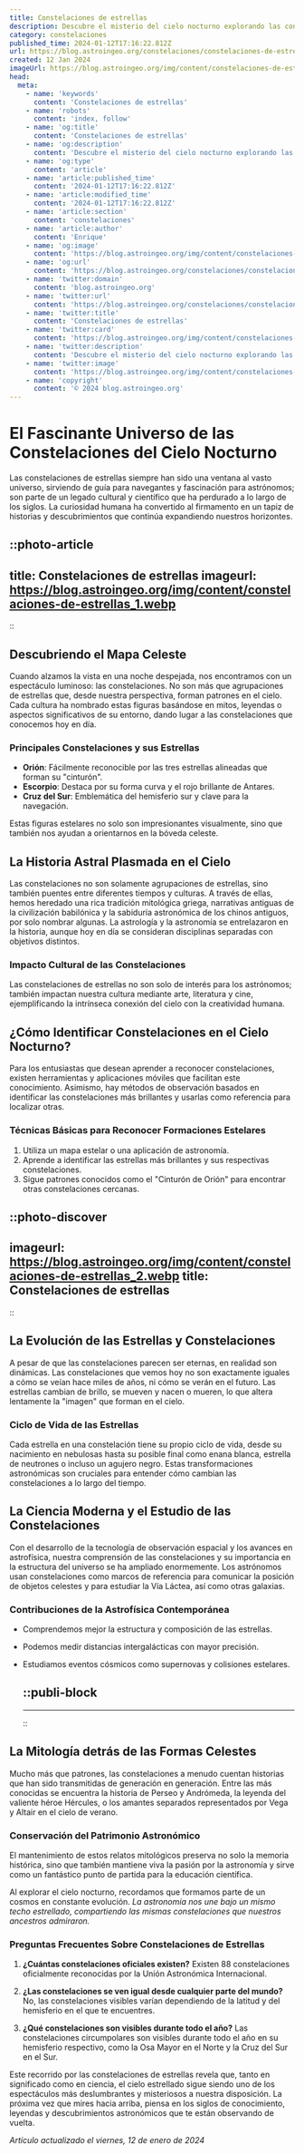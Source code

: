 ```yaml
---
title: Constelaciones de estrellas
description: Descubre el misterio del cielo nocturno explorando las constelaciones de estrellas. Aprende sus historias y ubicaciones.
category: constelaciones
published_time: 2024-01-12T17:16:22.812Z
url: https://blog.astroingeo.org/constelaciones/constelaciones-de-estrellas
created: 12 Jan 2024
imageUrl: https://blog.astroingeo.org/img/content/constelaciones-de-estrellas_1.webp
head:
  meta:
    - name: 'keywords'
      content: 'Constelaciones de estrellas'
    - name: 'robots'
      content: 'index, follow'
    - name: 'og:title'
      content: 'Constelaciones de estrellas'
    - name: 'og:description'
      content: 'Descubre el misterio del cielo nocturno explorando las constelaciones de estrellas. Aprende sus historias y ubicaciones.'
    - name: 'og:type'
      content: 'article'
    - name: 'article:published_time'
      content: '2024-01-12T17:16:22.812Z'
    - name: 'article:modified_time'
      content: '2024-01-12T17:16:22.812Z'
    - name: 'article:section'
      content: 'constelaciones'
    - name: 'article:author'
      content: 'Enrique'
    - name: 'og:image'
      content: 'https://blog.astroingeo.org/img/content/constelaciones-de-estrellas_1.webp'
    - name: 'og:url'
      content: 'https://blog.astroingeo.org/constelaciones/constelaciones-de-estrellas'
    - name: 'twitter:domain'
      content: 'blog.astroingeo.org'
    - name: 'twitter:url'
      content: 'https://blog.astroingeo.org/constelaciones/constelaciones-de-estrellas'
    - name: 'twitter:title'
      content: 'Constelaciones de estrellas'
    - name: 'twitter:card'
      content: 'https://blog.astroingeo.org/img/content/constelaciones-de-estrellas_1.webp'
    - name: 'twitter:description'
      content: 'Descubre el misterio del cielo nocturno explorando las constelaciones de estrellas. Aprende sus historias y ubicaciones.'
    - name: 'twitter:image'
      content: 'https://blog.astroingeo.org/img/content/constelaciones-de-estrellas_1.webp'
    - name: 'copyright'
      content: '© 2024 blog.astroingeo.org'
---
```

# El Fascinante Universo de las Constelaciones del Cielo Nocturno

Las constelaciones de estrellas siempre han sido una ventana al vasto universo, sirviendo de guía para navegantes y fascinación para astrónomos; son parte de un legado cultural y científico que ha perdurado a lo largo de los siglos. La curiosidad humana ha convertido al firmamento en un tapiz de historias y descubrimientos que continúa expandiendo nuestros horizontes.


::photo-article
---
title: Constelaciones de estrellas
imageurl: https://blog.astroingeo.org/img/content/constelaciones-de-estrellas_1.webp
---
::



## Descubriendo el Mapa Celeste

Cuando alzamos la vista en una noche despejada, nos encontramos con un espectáculo luminoso: las constelaciones. No son más que agrupaciones de estrellas que, desde nuestra perspectiva, forman patrones en el cielo. Cada cultura ha nombrado estas figuras basándose en mitos, leyendas o aspectos significativos de su entorno, dando lugar a las constelaciones que conocemos hoy en día.

### Principales Constelaciones y sus Estrellas

- **Orión**: Fácilmente reconocible por las tres estrellas alineadas que forman su "cinturón".
- **Escorpio**: Destaca por su forma curva y el rojo brillante de Antares.
- **Cruz del Sur**: Emblemática del hemisferio sur y clave para la navegación.

Estas figuras estelares no solo son impresionantes visualmente, sino que también nos ayudan a orientarnos en la bóveda celeste. 

## La Historia Astral Plasmada en el Cielo

Las constelaciones no son solamente agrupaciones de estrellas, sino también puentes entre diferentes tiempos y culturas. A través de ellas, hemos heredado una rica tradición mitológica griega, narrativas antiguas de la civilización babilónica y la sabiduría astronómica de los chinos antiguos, por solo nombrar algunas. La astrología y la astronomía se entrelazaron en la historia, aunque hoy en día se consideran disciplinas separadas con objetivos distintos.

### Impacto Cultural de las Constelaciones

Las constelaciones de estrellas no son solo de interés para los astrónomos; también impactan nuestra cultura mediante arte, literatura y cine, ejemplificando la intrínseca conexión del cielo con la creatividad humana.

## ¿Cómo Identificar Constelaciones en el Cielo Nocturno?

Para los entusiastas que desean aprender a reconocer constelaciones, existen herramientas y aplicaciones móviles que facilitan este conocimiento. Asimismo, hay métodos de observación basados en identificar las constelaciones más brillantes y usarlas como referencia para localizar otras.

### Técnicas Básicas para Reconocer Formaciones Estelares

1. Utiliza un mapa estelar o una aplicación de astronomía.
2. Aprende a identificar las estrellas más brillantes y sus respectivas constelaciones.
3. Sigue patrones conocidos como el "Cinturón de Orión" para encontrar otras constelaciones cercanas.


::photo-discover
---
imageurl: https://blog.astroingeo.org/img/content/constelaciones-de-estrellas_2.webp
title: Constelaciones de estrellas
---
::



## La Evolución de las Estrellas y Constelaciones

A pesar de que las constelaciones parecen ser eternas, en realidad son dinámicas. Las constelaciones que vemos hoy no son exactamente iguales a cómo se veían hace miles de años, ni cómo se verán en el futuro. Las estrellas cambian de brillo, se mueven y nacen o mueren, lo que altera lentamente la "imagen" que forman en el cielo.

### Ciclo de Vida de las Estrellas

Cada estrella en una constelación tiene su propio ciclo de vida, desde su nacimiento en nebulosas hasta su posible final como enana blanca, estrella de neutrones o incluso un agujero negro. Estas transformaciones astronómicas son cruciales para entender cómo cambian las constelaciones a lo largo del tiempo.

## La Ciencia Moderna y el Estudio de las Constelaciones

Con el desarrollo de la tecnología de observación espacial y los avances en astrofísica, nuestra comprensión de las constelaciones y su importancia en la estructura del universo se ha ampliado enormemente. Los astrónomos usan constelaciones como marcos de referencia para comunicar la posición de objetos celestes y para estudiar la Vía Láctea, así como otras galaxias.

### Contribuciones de la Astrofísica Contemporánea

- Comprendemos mejor la estructura y composición de las estrellas.
- Podemos medir distancias intergalácticas con mayor precisión.
- Estudiamos eventos cósmicos como supernovas y colisiones estelares.


  ::publi-block
  ---
  ---
  ::
  
  

## La Mitología detrás de las Formas Celestes

Mucho más que patrones, las constelaciones a menudo cuentan historias que han sido transmitidas de generación en generación. Entre las más conocidas se encuentra la historia de Perseo y Andrómeda, la leyenda del valiente héroe Hércules, o los amantes separados representados por Vega y Altair en el cielo de verano.

### Conservación del Patrimonio Astronómico

El mantenimiento de estos relatos mitológicos preserva no solo la memoria histórica, sino que también mantiene viva la pasión por la astronomía y sirve como un fantástico punto de partida para la educación científica.

Al explorar el cielo nocturno, recordamos que formamos parte de un cosmos en constante evolución. _La astronomía nos une bajo un mismo techo estrellado, compartiendo las mismas constelaciones que nuestros ancestros admiraron._

### Preguntas Frecuentes Sobre Constelaciones de Estrellas

1. **¿Cuántas constelaciones oficiales existen?**
   Existen 88 constelaciones oficialmente reconocidas por la Unión Astronómica Internacional.

2. **¿Las constelaciones se ven igual desde cualquier parte del mundo?**
   No, las constelaciones visibles varían dependiendo de la latitud y del hemisferio en el que te encuentres.

3. **¿Qué constelaciones son visibles durante todo el año?**
   Las constelaciones circumpolares son visibles durante todo el año en su hemisferio respectivo, como la Osa Mayor en el Norte y la Cruz del Sur en el Sur.

Este recorrido por las constelaciones de estrellas revela que, tanto en significado como en ciencia, el cielo estrellado sigue siendo uno de los espectáculos más deslumbrantes y misteriosos a nuestra disposición. La próxima vez que mires hacia arriba, piensa en los siglos de conocimiento, leyendas y descubrimientos astronómicos que te están observando de vuelta.

_Artículo actualizado el viernes, 12 de enero de 2024_